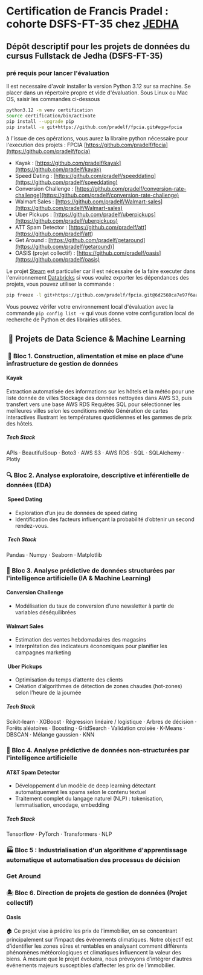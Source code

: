 # Certification de Francis Pradel : cohorte DSFS-FT-35 chez [JEDHA](https://www.jedha.co/formations/formation-data-scientist)

## Dépôt descriptif pour les projets de données du cursus Fullstack de Jedha (DSFS-FT-35)

### pré requis pour lancer l'évaluation

Il est necessaire d'avoir installer la version Python 3.12 sur sa machine.
Se placer dans un répertoire propre et vide d'évaluation. Sous Linux ou Mac OS, saisir les commandes ci-dessous

```bash
python3.12 -m venv certification
source certification/bin/activate
pip install --upgrade pip
pip install -e git+https://github.com/pradelf/fpcia.git#egg=fpcia


```

à l'issue de ces opérations, vous aurez la libraire python nécessaire pour l'execution des projets : FPCIA [https://github.com/pradelf/fpcia](https://github.com/pradelf/fpcia)

- Kayak : [https://github.com/pradelf/kayak](https://github.com/pradelf/kayak)
- Speed Dating : [https://github.com/pradelf/speeddating](https://github.com/pradelf/speeddating)
- Conversion Challenge : [https://github.com/pradelf/conversion-rate-challenge](https://github.com/pradelf/conversion-rate-challenge)
- Walmart Sales : [https://github.com/pradelf/Walmart-sales](https://github.com/pradelf/Walmart-sales)
- Uber Pickups : [https://github.com/pradelf/uberpickups](https://github.com/pradelf/uberpickups)
- ATT Spam Detector : [https://github.com/pradelf/att](<https://github.com/pradelf/att>)
- Get Around : [https://github.com/pradelf/getaround](https://github.com/pradelf/getaround)]
- OASIS (projet collectif) : [https://github.com/pradelf/oasis](https://github.com/pradelf/oasis)

Le projet [Steam](https://github.com/pradelf/steam) est particulier car il est nécessaire de la faire executer dans l'environnement [Databricks](https://www.databricks.com/fr)
si vous voulez exporter les dépendances des projets, vous pouvez utiliser la commande :

```bash
pip freeze -l git+https://github.com/pradelf/fpcia.git@6d2560ca7e97f6aa67a97c89445da45907015b30#egg=fpcia
```

Vous pouvez vérifer votre environnement local d'évaluation avec la commande ```pip config list -v``` qui vous donne votre configuration local de recherche de Python et des librairies utilisées.

##  💾 Projets de Data Science & Machine Learning

###  🧱 Bloc 1. Construction, alimentation et mise en place d'une infrastructure de gestion de données

#### Kayak

Extraction automatisée des informations sur les hôtels et la météo pour une liste donnée de villes
Stockage des données nettoyées dans AWS S3, puis transfert vers une base AWS RDS
Requêtes SQL pour sélectionner les meilleures villes selon les conditions météo
Génération de cartes interactives illustrant les températures quotidiennes et les gammes de prix des hôtels.

##### Tech Stack

APIs · BeautifulSoup · Boto3 · AWS S3 · AWS RDS · SQL · SQLAlchemy · Plotly

### 🔍 Bloc 2. Analyse exploratoire, descriptive et inférentielle de données (EDA)

####  Speed Dating

- Exploration d’un jeu de données de speed dating
- Identification des facteurs influençant la probabilité d’obtenir un second rendez-vous.

#####  Tech Stack

Pandas · Numpy · Seaborn · Matplotlib

### 🤖 Bloc 3. Analyse prédictive de données structurées par l'intelligence artificielle (IA & Machine Learning)

#### Conversion Challenge

- Modélisation du taux de conversion d’une newsletter à partir de variables déséquilibrées

#### Walmart Sales

- Estimation des ventes hebdomadaires des magasins
- Interprétation des indicateurs économiques pour planifier les campagnes marketing

####  Uber Pickups

- Optimisation du temps d’attente des clients
- Création d’algorithmes de détection de zones chaudes (hot-zones) selon l’heure de la journée

##### Tech Stack

Scikit-learn · XGBoost · Régression linéaire / logistique · Arbres de décision · Forêts aléatoires · Boosting · GridSearch · Validation croisée · K-Means · DBSCAN · Mélange gaussien · KNN

### 💬 Bloc 4. Analyse prédictive de données non-structurées par l'intelligence artificielle

#### AT&T Spam Detector

- Développement d’un modèle de deep learning détectant automatiquement les spams selon le contenu textuel
- Traitement complet du langage naturel (NLP) : tokenisation, lemmatisation, encodage, embedding

##### Tech Stack

Tensorflow · PyTorch · Transformers · NLP

### 🏭 Bloc 5 : Industrialisation d'un algorithme d'apprentissage automatique et automatisation des processus de décision
### Get Around


### 🏝️ Bloc 6. Direction de projets de gestion de données (Projet collectif)

#### Oasis

🏠 Ce projet vise à prédire les prix de l’immobilier, en se concentrant principalement sur l’impact des événements climatiques.
Notre objectif est d’identifier les zones sûres et rentables en analysant comment différents phénomènes météorologiques et climatiques influencent la valeur des biens.
À mesure que le projet évoluera, nous prévoyons d’intégrer d’autres événements majeurs susceptibles d’affecter les prix de l’immobilier.
